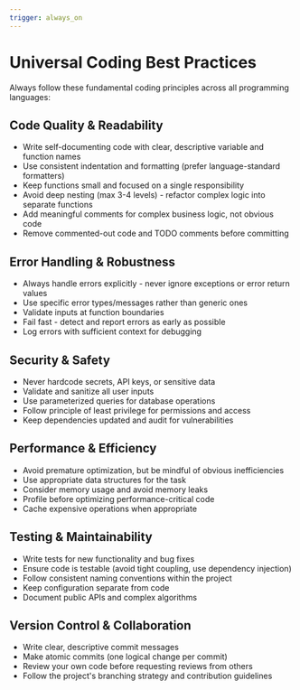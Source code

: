 ```yaml
---
trigger: always_on
---
```


# Universal Coding Best Practices

Always follow these fundamental coding principles across all programming languages:

## Code Quality & Readability
- Write self-documenting code with clear, descriptive variable and function names
- Use consistent indentation and formatting (prefer language-standard formatters)
- Keep functions small and focused on a single responsibility
- Avoid deep nesting (max 3-4 levels) - refactor complex logic into separate functions
- Add meaningful comments for complex business logic, not obvious code
- Remove commented-out code and TODO comments before committing

## Error Handling & Robustness
- Always handle errors explicitly - never ignore exceptions or error return values
- Use specific error types/messages rather than generic ones
- Validate inputs at function boundaries
- Fail fast - detect and report errors as early as possible
- Log errors with sufficient context for debugging

## Security & Safety
- Never hardcode secrets, API keys, or sensitive data
- Validate and sanitize all user inputs
- Use parameterized queries for database operations
- Follow principle of least privilege for permissions and access
- Keep dependencies updated and audit for vulnerabilities

## Performance & Efficiency
- Avoid premature optimization, but be mindful of obvious inefficiencies
- Use appropriate data structures for the task
- Consider memory usage and avoid memory leaks
- Profile before optimizing performance-critical code
- Cache expensive operations when appropriate

## Testing & Maintainability
- Write tests for new functionality and bug fixes
- Ensure code is testable (avoid tight coupling, use dependency injection)
- Follow consistent naming conventions within the project
- Keep configuration separate from code
- Document public APIs and complex algorithms

## Version Control & Collaboration
- Write clear, descriptive commit messages
- Make atomic commits (one logical change per commit)
- Review your own code before requesting reviews from others
- Follow the project's branching strategy and contribution guidelines
